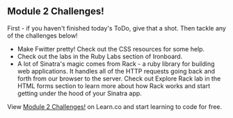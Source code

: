 

## Module 2 Challenges!

First - if you haven't finished today's ToDo, give that a shot. Then tackle any of the challenges below!

+ Make Fwitter pretty! Check out the CSS resources for some help.
+ Check out the labs in the Ruby Labs section of Ironboard.
+ A lot of Sinatra's magic comes from Rack - a ruby library for building web applications. It handles all of the HTTP requests going back and forth from our browser to the server. Check out Explore Rack lab in the HTML forms section to learn more about how Rack works and start getting under the hood of your Sinatra app.

<p data-visibility='hidden'>View <a href='https://learn.co/lessons/hs-fwitter-module-2-challenges' title='Module 2 Challenges!'>Module 2 Challenges!</a> on Learn.co and start learning to code for free.</p>
